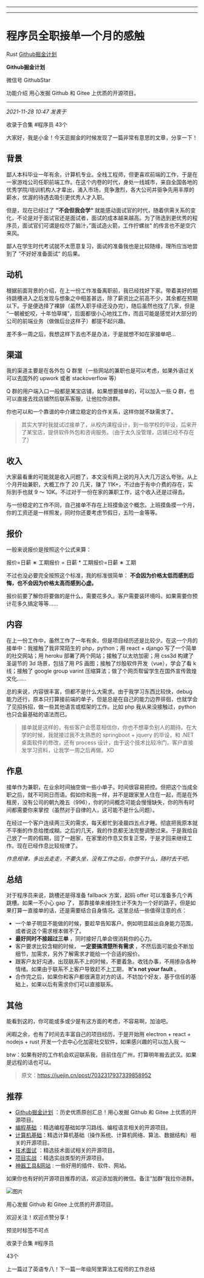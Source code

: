----------------------------------------
----------------------------------------
#  程序员全职接单一个月的感触

Rust  [ Github掘金计划 ](javascript:void\(0\);)

**Github掘金计划** ![]()

微信号 GithubStar

功能介绍 用心发掘 Github 和 Gitee 上优质的开源项目。

____

_2021-11-28 10:47_ _发表于_

收录于合集 #程序员 43个

  

  

大家好，我是小金！今天逛掘金的时候发现了一篇非常有意思的文章，分享一下！

  

## 背景

鄙人本科毕业一年有余，计算机专业。全栈工程师，但更喜欢前端的工作，于是在一家游戏公司任职前端工作。在这个内卷的时代，身处一线城市，来自全国各地的优秀学院/培训机构人才辈出，涌入市场，竞争激烈，各大公司并驱争先用丰厚的薪水，优渥的待遇去吸引更优秀人才入职。

但是，现在已经过了 **”不会但我会学“**
就能感动面试官的时代，随着供需关系的变化，不论是对于面试官还是面试者，面试的成本越来越高。为了筛选到更优秀的程序员，面试官们可谓是绞尽了脑汁，”面试造火箭，工作拧螺丝“
的传言也不是空穴来风。

鄙人在学生时代考试就不太愿意复习，面试的准备我也是比较随缘，理所应当地尝到了 ”不好好准备面试“ 的后果。

## 动机

根据前面背景的介绍，在上一份工作准备离职前，我已经找好下家。带着美好的期待跳槽进入之后发现与想象之中相差甚远，除了薪资比之前高不少，其余都在预期以下。于是便选择了裸辞（虽然入职手续还没办完），随后虽然也找了几家，但是
“一朝被蛇咬，十年怕草绳”，后面都很小心地找工作，而且可能是感觉对大部分的公司的前端业务（做做后台这样子）都提不起兴趣。

差不多一周之后，我想这样下去也不是办法，于是就想不如在家接单吧...

## 渠道

我的渠道主要是在各外包 Q 群里（一些网站的兼职也是可以考虑，如果外语过关可以去国外的 upwork 或者 stackoverflow 等）

Q 群的用户端入口一般都是某宝店铺，如果想要接单的，可以加入一些 Q 群，也可以直接去找店铺然后联系客服，让他拉你进群。

你也可以和一个靠谱的中介建立稳定的合作关系，这样你就不缺需求了。

> 其实大学时我就试过接单了，从校内课程设计，到一些学校的毕设，后来开了某宝店，提供软件外包和咨询服务。（由于太久没管理，店铺已经不存在了）

## 收入

大家最看重的可能就是收入问题了，本文没有网上说的月入大几万这么夸张。从上个月开始兼职，大概工作了 20 几天，赚了
11K+，不过由于有中介费的存在，实际到手也就 9 ～ 10K。不过对于一份在家的兼职工作，这个收入还是过得去。

与一份稳定的工作不同，自己接单不存在上班摸鱼这个概念。上班摸鱼摸一个月，你的工资还是一样照发，同时你还要考虑节假日，五险一金等等。

## 报价

一般来说报价是按照这个公式来算：

报价=日薪 ∗ 工期报价 = 日薪 * 工期报价=日薪 ∗ 工期

不过也没必要完全按照这个标准，我的标准很简单： **不会因为价格太低而感到后悔，也不会因为价格太高而感到心虚。**

报价前要了解你将要做的是什么，需要花多久。客户需要装环境吗，如果需要你预计花多久搞定等等......

## 内容

在上一份工作中，虽然工作了一年有余，但是项目经历还是比较少。在这一个月的接单中：我接触了我非常陌生的 php，python；用 react + django
写了一个简单的社交网站；用 heroku 部署了两个网站；接触了以太坊加密；用 css3d 构建了圣诞节的 3d 场景，包括了用 PS
画图；接触了炒股软件开发（vue），学会了看 k 线；接触了 google group varint
压缩算法；做了个网页帮留学生在国外宣传敦煌文化......

总的来说，内容很丰富，但都不是什么大需求。由于我学习东西比较快，debug
能力还行，原本只打算接前端的单子，但是总是在自己的能力边界徘徊，也就学会了见招拆招，做一些其他语言或框架的工作。比如 php 我从来没接触过，python
也只会最基础的语法而已。

> 接单就是这样的，有些客户会愿意相信你，你也不想辜负别人的期待。在大学的时候，我就接过我不太熟悉的 springboot + jquery 的毕设，和
> .NET 桌面软件的修改，还有 process 设计，由于这个技术比较冷门，客户直接发学习资料，让我学一周之后再做。XD

## 作息

接单作为兼职，在业余时间抽空做一些小单子。时间很容易把控。但把这个当成全职之后，就不可同日而语。假如你和我一样，并不是跟家里人住在一起，而是在外租房，没有公司的朝九晚五（996），你的时间概念可能会慢慢缺失，你的所有时间都需要你来掌控（虽然对于自律的人，这可能不是什么问题）。

在经过一个客户连续两三天的需求，每天都忙到凌晨四五点才睡。彻底把我原本就不平衡的作息给搅成糊。之后的几天，我的作息都无法完整调整过来。于是我给自己放了一周的假期，回了一趟家，在家里的作息又恢复正常，于是才回来继续工作。现在已经作息比较规律了。

 _作息规律，多出去走走，不要久坐，没有工作之后，你想干什么，随时去干吧。_

## 总结

对于程序员来说，跳槽还是得准备 fallback 方案，起码 offer 可以准备多几个再跳槽。如果一不小心 gap 了，
那靠接单来维持生计不失为一个好的路子，但是如果打算一直接单的话，还是需要结合自身情况。这里总结一些值得注意的点：

  * 一个单子明显不能做的时候，要趁早告知客户。例如明显超出自身能力范围，或者说这个需求根本做不了。
  *  **最好同时不接超过三单** ，同时接好几单会很消耗你的心力。
  * 客户要求比较含糊的时候， **一定要搞清楚所有需求** ，不然后面可能会不断加细节，加需求，另外了解需求才能给一个合适的报价。
  * 跟客户友好沟通，出现联系不上的时候，不要着急。收钱办事，不用掺杂各种情绪。如果由于联系不上客户导致赶不上工期， **It's not your fault** 。
  * 合作完之后，如果你和客户都很满意对方的话，不妨加个好友，基于信任的基础上，如果以后有需求你们可以直接联系。

## 其他

能看到这的，你可能或多或少是有这方面的考虑，不容易啊，加油吧。

闲暇之余，也有了时间去丰富自己的项目经历，于是开始用 electron + react + nodejs + rust
开发一个去中心化加密社交软件，如果感兴趣的可以加入我 ～

btw：如果有好的工作机会欢迎联系我，目前住在广州，打算明年搬去武汉。如果是远程的话也可以。

> 原文：https://juejin.cn/post/7032317937339858952

## 推荐

  * [Github掘金计划](https://mp.weixin.qq.com/mp/appmsgalbum?__biz=MzIwNDgzMzI3Mg==&action=getalbum&album_id=1571213952619954180#wechat_redirect) ：历史优质原创汇总！用心发掘 Github 和 Gitee 上优质的开源项目。
  * [编程基础](https://mp.weixin.qq.com/mp/appmsgalbum?action=getalbum&album_id=1632585323454971905&__biz=MzIwNDgzMzI3Mg==#wechat_redirect) ：精选编程基础如学习路线、编程语言相关的开源项目。
  * [计算机基础](https://mp.weixin.qq.com/mp/appmsgalbum?action=getalbum&album_id=1635325633234780161&__biz=MzIwNDgzMzI3Mg==#wechat_redirect)：精选计算机基础（操作系统、计算机网络、算法、数据结构）相关的开源项目。
  * [技术面试](https://mp.weixin.qq.com/mp/appmsgalbum?action=getalbum&album_id=1632589980491366403&__biz=MzIwNDgzMzI3Mg==#wechat_redirect) ：精选技术面试相关的开源项目。
  * [项目实战](https://mp.weixin.qq.com/mp/appmsgalbum?action=getalbum&album_id=1632590550748938241&__biz=MzIwNDgzMzI3Mg==#wechat_redirect) ：精选实战类型的开源项目。
  * [神器工具&网站](https://mp.weixin.qq.com/mp/appmsgalbum?__biz=MzIwNDgzMzI3Mg==&action=getalbum&album_id=1692140336665378820#wechat_redirect) : 一些好用的插件、软件、网站。

如果你也有好的开源项目推荐的话，欢迎添加我的微信。备注“加群”我拉你进群。

![图片](https://mmbiz.qpic.cn/mmbiz_png/BcyAypujBVZicmqoVNJbBhEKKIGFI8OGS6UoEicMO6j8Vw1v1Ah40Sc1cJgZFAzSMtL1r2iav2eZhNgsGSfJ3NCDg/640?wx_fmt=png)

用心发掘 Github 和 Gitee 上优质的开源项目。

欢迎关注！欢迎点赞分享！

预览时标签不可点

收录于合集 #程序员

43个

上一篇过了英语专八！下一篇一年级阿里算法工程师的工作总结

